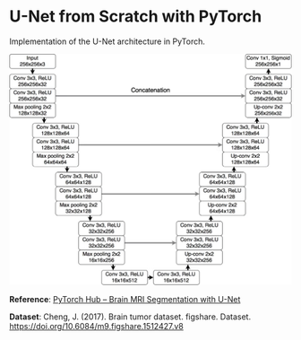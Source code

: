 # U-Net from Scratch with PyTorch

Implementation of the U-Net architecture in PyTorch.

![U-Net Architecture](unet_brain_mri-1024x837.png)

**Reference**: [PyTorch Hub – Brain MRI Segmentation with U-Net](https://pytorch.org/hub/mateuszbuda_brain-segmentation-pytorch_unet/)

**Dataset**: Cheng, J. (2017). Brain tumor dataset. figshare. Dataset. https://doi.org/10.6084/m9.figshare.1512427.v8
